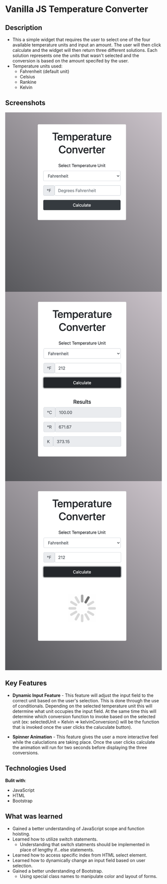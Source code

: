 # Vanilla JS Temperature Converter

## Description

- This a simple widget that requires the user to select one of the four available temperature units and input an amount. The user will then click calculate and the widget will then return three different solutions. Each solution represents one the units that wasn't selected and the conversion is based on the amount specifed by the user.
- Temperature units used:
  - Fahrenheit (default unit)
  - Celsius
  - Rankine
  - Kelvin

## Screenshots

<img src="/img/Screen-Shot-1.png" align="center">
<img src="/img/Screen-Shot-2.png" align="center">
<img src="/img/Screen-Shot-3.png" align="center">

## Key Features

- **Dynamic Input Feature** - This feature will adjust the input field to the correct unit based on the user's selection. This is done through the use of conditionals. Depending on the selected temperature unit this will determine what unit occupies the input field. At the same time this will determine which conversion function to invoke based on the selected unit (ex: selectedUnit = Kelvin => kelvinConversion() will be the function that is invoked once the user clicks the caluculate button).

- **Spinner Animation** - This feature gives the user a more interactive feel while the caluclations are taking place. Once the user clicks calculate the animation will run for two seconds before displaying the three conversions.

## Technologies Used

**Bulit with**:

- JavaScript
- HTML
- Bootstrap

## What was learned

- Gained a better understanding of JavaScript scope and function hoisting.
- Learned how to utilize switch statements.
  - Understanding that switch statments should be implemented in place of lengthy if...else statements.
- Learned how to access specific index from HTML select element.
- Learned how to dynamically change an input field based on user selection.
- Gained a better understanding of Bootstrap.
  - Using special class names to manipulate color and layout of forms.
